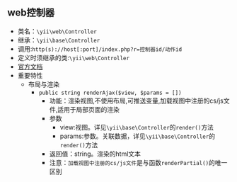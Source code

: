 ## web控制器
* 类名：`\yii\web\Controller`
* 继承：`\yii\base\Controller`
* 调用:`http(s)://host[:port]/index.php?r=控制器id/动作id`
* 定义时须继承的类:`\yii\web\Controller`
* [官方文档](https://www.yiichina.com/doc/api/2.0/yii-web-controller)
* 重要特性
    * 布局与渲染
        * `public string renderAjax($view, $params = [])`
            * 功能：渲染视图,不使用布局,可推送变量,加载视图中注册的cs/js文件,适用于局部页面的渲染
            * 参数
                * view:视图。详见`\yii\base\Controller`的`render()`方法 
                * params:参数。关联数据，详见`\yii\base\Controller`的`render()`方法 
            * 返回值：string。渲染的html文本  
            * 注意：`加载视图中注册的cs/js文件`是与函数`renderPartial()`的唯一区别 
          